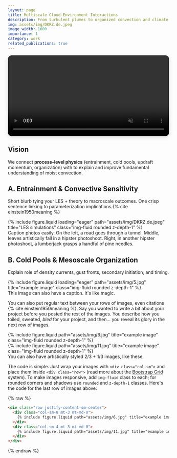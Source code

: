 ```yaml
---
layout: page
title: Multiscale Cloud-Environment Interactions
description: From turbulent plumes to organized convection and climate variability
img: assets/img/DKRZ.de.jpeg
image_width: 1600
importance: 1
category: work
related_publications: true
---
```


<div style="position:relative;overflow:hidden;border-radius:12px;box-shadow:0 4px 14px rgba(0,0,0,.12);margin-bottom:1.25rem;">
  <video autoplay loop muted playsinline preload="auto"
         style="width:100%;height:auto;display:block;border:0;">
    <source src="/assets/video/grl_2025.mp4" type="video/mp4">
  </video>
</div>

## Vision
We connect **process-level physics** (entrainment, cold pools, updraft momentum, organization) with to explain and improve fundamental understanding of moist convection.

## A. Entrainment & Convective Sensitivity
Short blurb tying your LES + theory to macroscale outcomes. One crisp sentence linking to parameterization implications.{% cite einstein1950meaning %}

<div class="row">
    <div class="col-md-7">
        {% include figure.liquid loading="eager" path="assets/img/DKRZ.de.jpeg" title="LES simulations" class="img-fluid rounded z-depth-1" %}
    </div>
</div>
<div class="caption">
    Caption photos easily. On the left, a road goes through a tunnel. Middle, leaves artistically fall in a hipster photoshoot. Right, in another hipster photoshoot, a lumberjack grasps a handful of pine needles.
</div>

## B. Cold Pools & Mesoscale Organization
Explain role of density currents, gust fronts, secondary initiation, and timing.

<div class="row">
    <div class="col-sm mt-3 mt-md-0">
        {% include figure.liquid loading="eager" path="assets/img/5.jpg" title="example image" class="img-fluid rounded z-depth-1" %}
    </div>
</div>
<div class="caption">
    This image can also have a caption. It's like magic.
</div>



You can also put regular text between your rows of images, even citations {% cite einstein1950meaning %}.
Say you wanted to write a bit about your project before you posted the rest of the images.
You describe how you toiled, sweated, _bled_ for your project, and then... you reveal its glory in the next row of images.

<div class="row justify-content-sm-center">
    <div class="col-sm-8 mt-3 mt-md-0">
        {% include figure.liquid path="assets/img/6.jpg" title="example image" class="img-fluid rounded z-depth-1" %}
    </div>
    <div class="col-sm-4 mt-3 mt-md-0">
        {% include figure.liquid path="assets/img/11.jpg" title="example image" class="img-fluid rounded z-depth-1" %}
    </div>
</div>
<div class="caption">
    You can also have artistically styled 2/3 + 1/3 images, like these.
</div>

The code is simple.
Just wrap your images with `<div class="col-sm">` and place them inside `<div class="row">` (read more about the <a href="https://getbootstrap.com/docs/4.4/layout/grid/">Bootstrap Grid</a> system).
To make images responsive, add `img-fluid` class to each; for rounded corners and shadows use `rounded` and `z-depth-1` classes.
Here's the code for the last row of images above:

{% raw %}

```html
<div class="row justify-content-sm-center">
  <div class="col-sm-8 mt-3 mt-md-0">
    {% include figure.liquid path="assets/img/6.jpg" title="example image" class="img-fluid rounded z-depth-1" %}
  </div>
  <div class="col-sm-4 mt-3 mt-md-0">
    {% include figure.liquid path="assets/img/11.jpg" title="example image" class="img-fluid rounded z-depth-1" %}
  </div>
</div>
```

{% endraw %}
